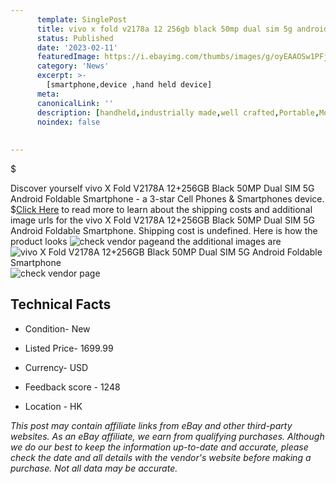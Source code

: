 ```yaml
---
      template: SinglePost
      title: vivo x fold v2178a 12 256gb black 50mp dual sim 5g android foldable smartphone
      status: Published
      date: '2023-02-11'
      featuredImage: https://i.ebayimg.com/thumbs/images/g/oyEAAOSw1PFjkpbP/s-l225.jpg
      category: 'News'
      excerpt: >-
        [smartphone,device ,hand held device]
      meta:
      canonicalLink: ''
      description: [handheld,industrially made,well crafted,Portable,Mobile,Compact,Convenient,Lightweight,Maneuverable,Man-portable,Miniature,Carriable,Hand-held,Light,Holdable,Transportable,Mobile device,Pocket-sized,On-the-go,Wireless,Cordless,Compact size,Convenient size, smartphone,device ,hand held device]
      noindex: false
      
        
---
```

$

Discover yourself vivo X Fold V2178A 12+256GB Black 50MP Dual SIM 5G Android Foldable Smartphone - a 3-star Cell Phones & Smartphones device.
$[Click Here](https://www.ebay.com/itm/125654679291?hash=item1d419a3efb%3Ag%3AoyEAAOSw1PFjkpbP&mkevt=1&mkcid=1&mkrid=711-53200-19255-0&campid=%253CePNCampaignId%253E&customid=%253CreferenceId%253E&toolid=10049) to read more to learn about the shipping costs and additional image urls for the vivo X Fold V2178A 12+256GB Black 50MP Dual SIM 5G Android Foldable Smartphone. Shipping cost is undefined. Here is how the product looks ![check vendor page](https://i.ebayimg.com/thumbs/images/g/oyEAAOSw1PFjkpbP/s-l225.jpg)and the additional images are![vivo X Fold V2178A 12+256GB Black 50MP Dual SIM 5G Android Foldable Smartphone](https://i.ebayimg.com/images/g/oyEAAOSw1PFjkpbP/s-l640.jpg)![check vendor page]()



 ## Technical Facts 



     
      

 - Condition- New 


      

 - Listed Price- 1699.99 


      

 - Currency- USD 


      

 - Feedback score - 1248 


      

 - Location - HK 


      
      

 *_This post may contain affiliate links from eBay and other third-party websites. As an eBay affiliate, we earn from qualifying purchases. Although we do our best to keep the information up-to-date and accurate, please check the date and all details with the vendor's website before making a purchase. Not all data may be accurate._*






